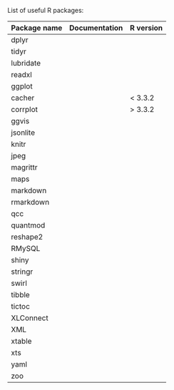 List of useful R packages:

| Package name | Documentation | R version |
| ------------ | ------------- | --------- |
| dplyr | | |
| tidyr | | |
| lubridate | | |
| readxl | | |
| ggplot | | |
| cacher | | < 3.3.2 |
| corrplot | | > 3.3.2 |
| ggvis | | |
| jsonlite | | |
| knitr | | |
| jpeg | | |
| magrittr | | |
| maps | | |
| markdown | | |
| rmarkdown | | |
| qcc | | |
| quantmod | | |
| reshape2 | | |
| RMySQL | | |
| shiny | | |
| stringr | | |
| swirl | | |
| tibble | | |
| tictoc | | |
| XLConnect | | |
| XML | | |
| xtable | | |
| xts | | |
| yaml | | |
| zoo | | |
